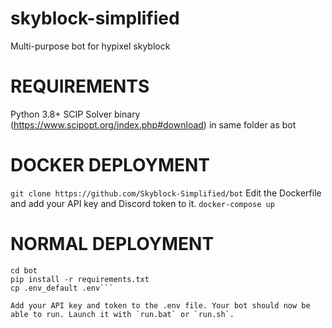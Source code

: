 # skyblock-simplified
Multi-purpose bot for hypixel skyblock

# REQUIREMENTS

Python 3.8+
SCIP Solver binary (https://www.scipopt.org/index.php#download) in same folder as bot

# DOCKER DEPLOYMENT
`git clone https://github.com/Skyblock-Simplified/bot`
Edit the Dockerfile and add your API key and Discord token to it.
`docker-compose up`

# NORMAL DEPLOYMENT
```git clone https://github.com/Skyblock-Simplified/bot
cd bot
pip install -r requirements.txt
cp .env_default .env```

Add your API key and token to the .env file. Your bot should now be able to run. Launch it with `run.bat` or `run.sh`.
